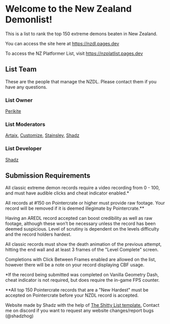 # Welcome to the New Zealand Demonlist!

This is a list to rank the top 150 extreme demons beaten in New Zealand.

You can access the site here at https://nzdl.pages.dev

To access the NZ Platformer List, visit https://nzplatlist.pages.dev

## List Team
These are the people that manage the NZDL. Please contact them if you have any questions.

### List Owner
[Perikite](https://www.youtube.com/@perikite28)

### List Moderators
[Artaix](https://www.youtube.com/@Artaix/), [Customize](https://www.youtube.com/@Customize45), [Stainsley](https://www.youtube.com/@stainsley), [Shadz](https://www.youtube.com/@ShadzX)

### List Developer
[Shadz](https://www.youtube.com/@ShadzX)

## Submission Requirements

All classic extreme demon records require a video recording from 0 - 100, and must have audible clicks and cheat indicator enabled.*

All records at #150 on Pointercrate or higher must provide raw footage. Your record will be removed if it is deemed illegimate by Pointercrate.**

Having an AREDL record accepted can boost credibility as well as raw footage, although these won’t be necessary unless the record has been deemed suspicious. Level of scrutiny is dependent on the levels difficulty and the record holders hardest.

All classic records must show the death animation of the previous attempt, hitting the end wall and at least 3 frames of the "Level Complete" screen.

Completions with Click Between Frames enabled are allowed on the list, however there will be a note on your record displaying CBF usage.

*If the record being submitted was completed on Vanilla Geometry Dash, cheat indicator is not required, but does require the in-game FPS counter.

**All top 150 Pointercrate records that are a "New Hardest" must be accepted on Pointercrate before your NZDL record is accepted.


Website made by Shadz with the help of [The Shitty List template.](https://github.com/TheShittyList/GDListTemplate) Contact me on discord if you want to request any website changes/report bugs (@shadzhog)
